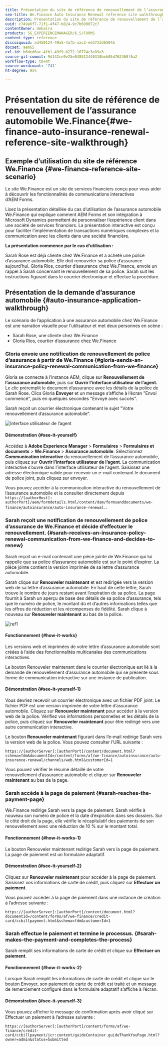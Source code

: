 ```yaml
---
title: Présentation du site de référence de renouvellement de l’assurance automobile We.Finance
seo-title: We.Finance Auto Insurance Renewal reference site walkthrough
description: Présentation du site de référence de renouvellement de l’assurance automobile We.Finance
uuid: c749a6f7-71f1-4f47-b824-9c7b699072c7
contentOwner: dekalra
products: SG_EXPERIENCEMANAGER/6.5/FORMS
content-type: reference
discoiquuid: ad450124-49a5-4afb-aac3-ed3733d6504b
docset: aem65
exl-id: b6ded6ac-4fb1-49f9-b272-16774c3e89a3
source-git-commit: 9d142ce9e25e048512440310beb05d762468f6a2
workflow-type: tm+mt
source-wordcount: '741'
ht-degree: 95%

---
```


# Présentation du site de référence de renouvellement de l’assurance automobile We.Finance{#we-finance-auto-insurance-renewal-reference-site-walkthrough}

## Exemple d’utilisation du site de référence We.Finance  {#we-finance-reference-site-scenario}

Le site We.Finance est un site de services financiers conçu pour vous aider à découvrir les fonctionnalités de communications interactives d’AEM Forms.

Lisez la présentation détaillée du cas d’utilisation de l’assurance automobile We.Finance qui explique comment AEM Forms et son intégration à Microsoft Dynamics permettent de personnaliser l’expérience client dans une société de services financiers. La présentation interactive est conçu pour faciliter l’implémentation de transactions numériques complexes et la communication avec les clients dans une société financière.

**La présentation commence par le cas d’utilisation :**

Sarah Rose est déjà cliente chez We.Finance et a acheté une police d’assurance automobile. Elle doit renouveler sa police d’assurance aujourd’hui. Gloria Rios, courtier d’assurance chez We.Finance, envoie un rappel à Sarah concernant le renouvellement de sa police. Sarah suit les instructions figurant dans le courrier électronique et effectue la procédure.

## Présentation de la demande d’assurance automobile {#auto-insurance-application-walkthrough}

Le scénario de l’application à une assurance automobile chez We.Finance est une narration visuelle pour l’utilisateur et met deux personnes en scène :

* Sarah Rose, une cliente chez We.Finance
* Gloria Rios, courtier d’assurance chez We.Finance

### Gloria envoie une notification de renouvellement de police d’assurance à partir de We.Finance {#gloria-sends-an-insurance-policy-renewal-communication-from-we-finance}

Gloria se connecte à l’instance AEM, clique sur **Renouvellement de l’assurance automobile**, puis sur **Ouvrir l’interface utilisateur de l’agent.** Le clic préremplit le document d’assurance avec les détails de la police de Sarah Rose. Clics Gloria **Envoyer** et un message s’affiche à l’écran &quot;Envoi commencé&quot;, puis en quelques secondes &quot;Envoyé avec succès&quot;.

Sarah reçoit un courrier électronique contenant le sujet &quot;Votre renouvellement d’assurance automobile&quot;.

![Interface utilisateur de l’agent](assets/agent_ui_email_new.png)

#### Démonstration {#see-it-yourself}

Accédez à **Adobe Experience Manager** > **Formulaires** > **Formulaires et documents** > **We.Finance** > **Assurance automobile**. Sélectionnez **Communication interactive** du renouvellement de l’assurance automobile, puis cliquez sur **Ouvrir l’interface utilisateur de l’agent**. La communication interactive s’ouvre dans l’interface utilisateur de l’agent. Saisissez une adresse électronique valide pour recevoir un e-mail contenant le document de police joint, puis cliquez sur envoyer.

Vous pouvez accéder à la communication interactive du renouvellement de l’assurance automobile et la consulter directement depuis `https://[authorHost]: authorPort]/aem/formdetails.html/content/dam/formsanddocuments/we-finance/autoinsurance/auto-insurance-renewal.`.

### Sarah reçoit une notification de renouvellement de police d’assurance de We.Finance et décide d’effectuer le renouvellement. {#sarah-receives-an-insurance-policy-renewal-communication-from-we-finance-and-decides-to-renew}

Sarah reçoit un e-mail contenant une pièce jointe de We.Finance qui lui rappelle que sa police d’assurance automobile est sur le point d’expirer. La pièce jointe contient la version imprimée de sa lettre d’assurance automobile.

Sarah clique sur **Renouveler maintenant** et est redirigée vers la version web de sa lettre d’assurance automobile. En haut de cette lettre, Sarah trouve le nombre de jours restant avant l’expiration de sa police. La page fournit à Sarah un aperçu de base des détails de sa police d’assurance, tels que le numéro de police, le montant dû et d’autres informations telles que les offres de réduction et les récompenses de fidélité. Sarah clique à nouveau sur **Renouveler maintenant** au bas de la police.

![ref1](assets/ref1.png)

#### Fonctionnement {#how-it-works}

Les versions web et imprimées de votre lettre d’assurance automobile sont créées à l’aide des fonctionnalités multicanales des communications interactives.

Le bouton Renouveler maintenant dans le courrier électronique est lié à la demande de renouvellement d’assurance automobile qui se présente sous forme de communication interactive sur une instance de publication.

#### Démonstration {#see-it-yourself-1}

Vous devriez recevoir un courrier électronique avec un fichier PDF joint. Le fichier PDF est une version imprimée de votre lettre d’assurance automobile. Cliquez sur **Renouveler maintenant** pour accéder à la version web de la police. Vérifiez vos informations personnelles et les détails de la police, puis cliquez sur **Renouveler maintenant** pour être redirigé vers une autre communication interactive.

Le bouton **Renouveler maintenant** figurant dans l’e-mail redirige Sarah vers la version web de la police. Vous pouvez consulter l’URL suivante :

`https://[authorServer]:[authorPort]/content/document.html?schema=fdm&documentId=/content/forms/af/we-finance/autoinsurance/auto-insurance-renewal/channels/web.html&customerId=1`

Vous pouvez vérifier le résumé détaillé de votre renouvellement d’assurance automobile et cliquer sur **Renouveler maintenant** au bas de la page.

### Sarah accède à la page de paiement {#sarah-reaches-the-payment-page}

We.Finance redirige Sarah vers la page de paiement. Sarah vérifie à nouveau son numéro de police et la date d’expiration dans ses dossiers. Sur le côté droit de la page, elle vérifie le récapitulatif des paiements de son renouvellement avec une réduction de 10 % sur le montant total.

#### Fonctionnement {#how-it-works-1}

Le bouton Renouveler maintenant redirige Sarah vers la page de paiement. La page de paiement est un formulaire adaptatif.

#### Démonstration {#see-it-yourself-2}

Cliquez sur **Renouveler maintenant** pour accéder à la page de paiement. Saisissez vos informations de carte de crédit, puis cliquez sur **Effectuer un paiement**.

Vous pouvez accéder à la page de paiement dans une instance de création à l’adresse suivante :

`https://[authorServer]:[authorPort]/content/document.html?documentId=/content/forms/af/we-finance/credit-card/ccbillpayment.html&schema=fdm&customerId=1`

### Sarah effectue le paiement et termine le processus. {#sarah-makes-the-payment-and-completes-the-process}

Sarah remplit ses informations de carte de crédit et clique sur **Effectuer un paiement**.

#### Fonctionnement {#how-it-works-2}

Lorsque Sarah remplit les informations de carte de crédit et clique sur le bouton Envoyer, son paiement de carte de crédit est traité et un message de remerciement configuré dans le formulaire adaptatif s’affiche à l’écran.

#### Démonstration {#see-it-yourself-3}

Vous pouvez afficher le message de confirmation après avoir cliqué sur Effectuer un paiement à l’adresse suivante :

`https://[authorServer]:[authorPort]/content/forms/af/we-finance/credit-card/ccbillpayment/jcr:content/guideContainer.guideThankYouPage.html?owner=admin&status=Submitted`
